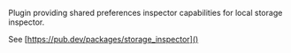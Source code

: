 Plugin providing shared preferences inspector capabilities for local storage inspector.

See [https://pub.dev/packages/storage_inspector]()
